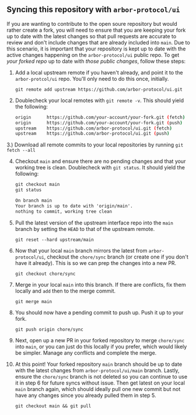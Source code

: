 
## Syncing this repository with `arbor-protocol/ui`

If you are wanting to contribute to the open soure repository but would rather create a fork, you will need to ensure that you are keeping your fork up to date with the latest changes so that pull requests are accurate to review and don't include changes that are already included into `main`. Due to this scenario, it is important that your repository is kept up to date with the active changes happening on the `arbor-protocol/ui` public repo. To get _your forked repo_ up to date with _those public changes_, follow these steps:

1. Add a local upstream remote if you haven't already, and point it to the `arbor-protcol/ui` repo. You'll only need to do this once, initially.

   `git remote add upstream https://github.com/arbor-protocol/ui.git`

2. Doublecheck your local remotes with `git remote -v`. This should yield the following:

   ```sh
   origin      https://github.com/your-account/your-fork.git (fetch)
   origin      https://github.com/your-account/your-fork.git (push)
   upstream    https://github.com/arbor-protocol/ui.git (fetch)
   upstream    https://github.com/arbor-protocol/ui.git (push)
   ```

3.) Download all remote commits to your local repositories by running `git fetch --all`

4. Checkout `main` and ensure there are no pending changes and that your working tree is clean. Doublecheck with `git status`. It should yield the following:

   ```txt
   git checkout main
   git status

   On branch main
   Your branch is up to date with 'origin/main'.
   nothing to commit, working tree clean
   ```

5. Pull the latest version of the upstream interface repo into the `main` branch by setting the `HEAD` to that of the upstream remote.

   `git reset --hard upstream/main`

6. Now that your local `main` branch mirrors the latest from `arbor-protocol/ui`, checkout the `chore/sync` branch (or create one if you don't have it already). This is so we can prep the changes into a new PR.

   `git checkout chore/sync`

7. Merge in your local `main` into this branch. If there are conflicts, fix them locally and `add` then to the merge commit.

   `git merge main`

8. You should now have a pending commit to push up. Push it up to your fork.

   `git push origin chore/sync`

9. Next, open up a new PR in your forked repository to merge `chore/sync` into `main`, or you can just do this locally if you prefer, which would likely be simpler. Manage any conflicts and complete the merge.

10. At this point! Your forked repository `main` branch should be up to date with the latest changes from `arbor-protocol/ui/main` branch. Lastly, ensure the `chore/sync` branch is not deleted so you can continue to use it in step 6 for future syncs without issue. Then get latest on your local `main` branch again, which should ideally pull one new commit but not have any changes since you already pulled them in step 5.

    `git checkout main && git pull`
